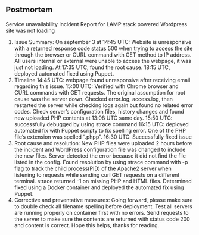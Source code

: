 ## Postmortem

Service unavailability
Incident Report for LAMP stack powered Wordpress site was not loading
1. Issue Summary:
On september 3 at 14:45 UTC: Website is unresponsive with a returned response code status 500 when trying to access the site through the browser or CURL command with GET method to IP address. All users internal or external were unable to access the webpage, it was just not loading. At 17:35 UTC, found the root cause. 18:15 UTC, deployed automated fixed using Puppet.
2. Timeline
14:45 UTC: webpage found unresponsive after receiving email regarding this issue.
15:00 UTC: Verified with Chrome browser and CURL commands with GET requests.
The original assumption for root cause was the server down. Checked error.log, access.log, then restarted the server while checking logs again but found no related error codes.
Check server’s configuration files, history changes and found new uploaded PHP contents at 13:08 UTC same day.
15:50 UTC: successfully debugged by using strace command
16:15 UTC: deployed automated fix with Puppet scripty to fix spelling error. One of the PHP file’s extension was spelled “.phpp”.
16:30 UTC: Successfully fixed issue
3. Root cause and resolution:
New PHP files were uploaded 2 hours before the incident and WordPress configuration file was changed to include the new files. Server detected the error because it did not find the file listed in the config. Found resolution by using strace command with -p flag to track the child process(PID) of the Apache2 server when listening to requests while sending curl GET requests on a different terminal. strace returned -1 on missing PHP and HTML files. Determined fixed using a Docker container and deployed the automated fix using Puppet.
4. Corrective and preventative measures:
Going forward, please make sure to double check all filename spelling before deployment.
Test all servers are running properly on container first with no errors.
Send requests to the server to make sure the contents are returned with status code 200 and content is correct.
Hope this helps, thanks for reading.